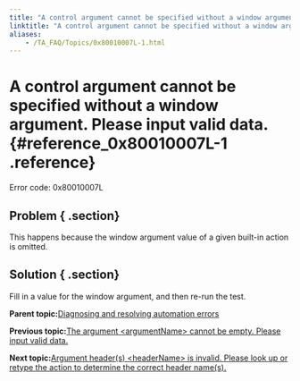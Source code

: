 ```yaml
--- 
title: "A control argument cannot be specified without a window argument. Please input valid data."
linktitle: "A control argument cannot be specified without a window argument. Please input valid data."
aliases: 
    - /TA_FAQ/Topics/0x80010007L-1.html
---
```

# A control argument cannot be specified without a window argument. Please input valid data. {#reference_0x80010007L-1 .reference}

Error code: 0x80010007L

## Problem { .section}

This happens because the window argument value of a given built-in action is omitted.

## Solution { .section}

Fill in a value for the window argument, and then re-run the test.

**Parent topic:**[Diagnosing and resolving automation errors](../../TA_FAQ/Topics/faq.automation_error.html)

**Previous topic:**[The argument <argumentName\> cannot be empty. Please input valid data.](../../TA_FAQ/Topics/0x80010007L.html)

**Next topic:**[Argument header\(s\) <headerName\> is invalid. Please look up or retype the action to determine the correct header name\(s\).](../../TA_FAQ/Topics/0x80010016L.html)

